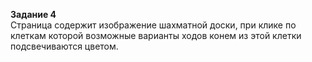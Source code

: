 <b>Задание 4</b><br>
Cтраница содержит изображение шахматной доски, при клике по клеткам которой возможные варианты ходов конем из этой клетки 
подсвечиваются цветом.
